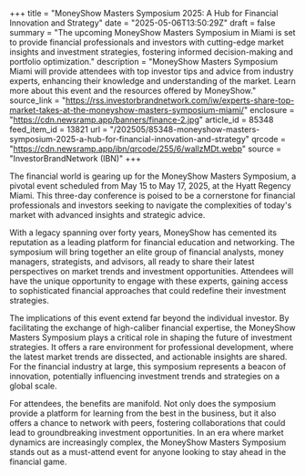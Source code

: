 +++
title = "MoneyShow Masters Symposium 2025: A Hub for Financial Innovation and Strategy"
date = "2025-05-06T13:50:29Z"
draft = false
summary = "The upcoming MoneyShow Masters Symposium in Miami is set to provide financial professionals and investors with cutting-edge market insights and investment strategies, fostering informed decision-making and portfolio optimization."
description = "MoneyShow Masters Symposium Miami will provide attendees with top investor tips and advice from industry experts, enhancing their knowledge and understanding of the market. Learn more about this event and the resources offered by MoneyShow."
source_link = "https://rss.investorbrandnetwork.com/iw/experts-share-top-market-takes-at-the-moneyshow-masters-symposium-miami/"
enclosure = "https://cdn.newsramp.app/banners/finance-2.jpg"
article_id = 85348
feed_item_id = 13821
url = "/202505/85348-moneyshow-masters-symposium-2025-a-hub-for-financial-innovation-and-strategy"
qrcode = "https://cdn.newsramp.app/ibn/qrcode/255/6/wallzMDt.webp"
source = "InvestorBrandNetwork (IBN)"
+++

<p>The financial world is gearing up for the MoneyShow Masters Symposium, a pivotal event scheduled from May 15 to May 17, 2025, at the Hyatt Regency Miami. This three-day conference is poised to be a cornerstone for financial professionals and investors seeking to navigate the complexities of today's market with advanced insights and strategic advice.</p><p>With a legacy spanning over forty years, MoneyShow has cemented its reputation as a leading platform for financial education and networking. The symposium will bring together an elite group of financial analysts, money managers, strategists, and advisors, all ready to share their latest perspectives on market trends and investment opportunities. Attendees will have the unique opportunity to engage with these experts, gaining access to sophisticated financial approaches that could redefine their investment strategies.</p><p>The implications of this event extend far beyond the individual investor. By facilitating the exchange of high-caliber financial expertise, the MoneyShow Masters Symposium plays a critical role in shaping the future of investment strategies. It offers a rare environment for professional development, where the latest market trends are dissected, and actionable insights are shared. For the financial industry at large, this symposium represents a beacon of innovation, potentially influencing investment trends and strategies on a global scale.</p><p>For attendees, the benefits are manifold. Not only does the symposium provide a platform for learning from the best in the business, but it also offers a chance to network with peers, fostering collaborations that could lead to groundbreaking investment opportunities. In an era where market dynamics are increasingly complex, the MoneyShow Masters Symposium stands out as a must-attend event for anyone looking to stay ahead in the financial game.</p>
